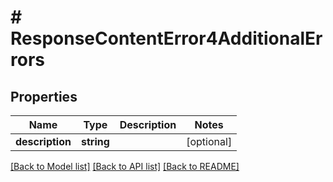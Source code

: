 # # ResponseContentError4AdditionalErrors

## Properties

Name | Type | Description | Notes
------------ | ------------- | ------------- | -------------
**description** | **string** |  | [optional]

[[Back to Model list]](../../README.md#models) [[Back to API list]](../../README.md#endpoints) [[Back to README]](../../README.md)
